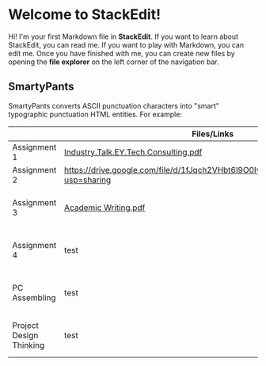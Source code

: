 # Welcome to StackEdit!

Hi! I'm your first Markdown file in **StackEdit**. If you want to learn about StackEdit, you can read me. If you want to play with Markdown, you can edit me. Once you have finished with me, you can create new files by opening the **file explorer** on the left corner of the navigation bar.

## SmartyPants

SmartyPants converts ASCII punctuation characters into "smart" typographic punctuation HTML entities. For example:


|                |Files/Links                         |Reflection                         |
|----------------|-------------------------------|-----------------------------|
|Assignment 1|[Industry.Talk.EY.Tech.Consulting.pdf](https://github.com/user-attachments/files/18558097/Industry.Talk.EY.Tech.Consulting.pdf)|'Isn't this fun?'            |
|Assignment 2| https://drive.google.com/file/d/1fJqch2VHbt6l9O0Iyh8p4al5WYoepm1N/view?usp=sharing |"Isn't this fun?"            |
|Assignment 3|[Academic Writing.pdf](https://github.com/user-attachments/files/18558117/Academic.Writing.pdf)|-- is en-dash, --- is em-dash|
|Assignment 4| test |-- is en-dash, --- is em-dash|
|PC Assembling| test |-- is en-dash, --- is em-dash|
|Project Design Thinking| test |-- is en-dash, --- is em-dash|
